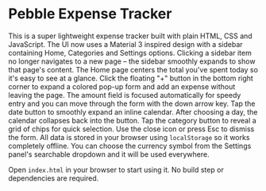 # Pebble Expense Tracker

This is a super lightweight expense tracker built with plain HTML, CSS and JavaScript.
The UI now uses a Material 3 inspired design with a sidebar containing Home, Categories and Settings options. Clicking a sidebar item no longer navigates to a new page – the sidebar smoothly expands to show that page's content.
The Home page centers the total you've spent today so it's easy to see at a glance.
Click the floating "+" button in the bottom right corner to expand a colored pop-up form and add an expense without leaving the page. The amount field is focused automatically for speedy entry and you can move through the form with the down arrow key. Tap the date button to smoothly expand an inline calendar. After choosing a day, the calendar collapses back into the button. Tap the category button to reveal a grid of chips for quick selection. Use the close icon or press Esc to dismiss the form.
All data is stored in your browser using `localStorage` so it works completely offline. You can choose the currency symbol from the Settings panel's searchable dropdown and it will be used everywhere.

Open `index.html` in your browser to start using it. No build step or dependencies are required.
